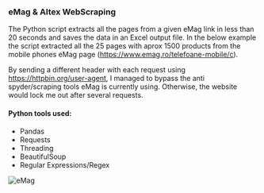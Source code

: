 ### eMag & Altex WebScraping

The Python script extracts all the pages from a given eMag link in less than 20 seconds and saves the data in an Excel output file. In the below example the script extracted all the 25 pages with aprox 1500 products from the mobile phones eMag page (https://www.emag.ro/telefoane-mobile/c). <p>
By sending a different header with each request using https://httpbin.org/user-agent, I managed to bypass the anti spyder/scraping tools eMag is currently using. Otherwise, the website would lock me out after several requests.

#### Python tools used:

* Pandas
* Requests
* Threading
* BeautifulSoup
* Regular Expressions/Regex

![eMag](emag.gif)
